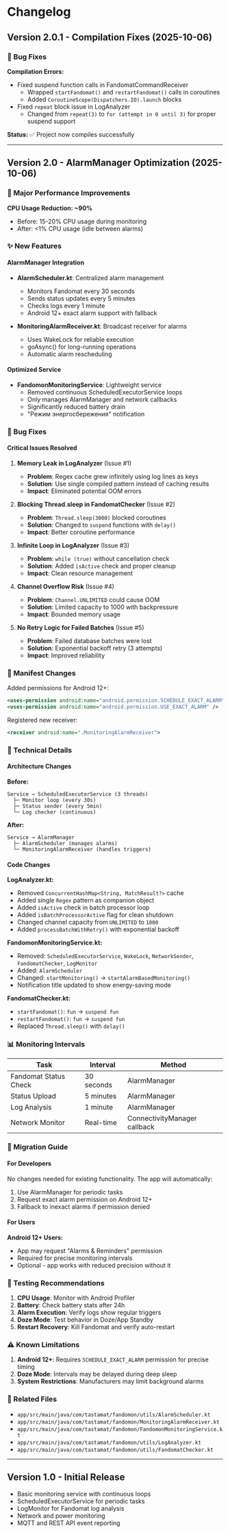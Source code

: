 # Changelog

## Version 2.0.1 - Compilation Fixes (2025-10-06)

### 🐛 Bug Fixes

**Compilation Errors:**
- Fixed suspend function calls in FandomatCommandReceiver
  - Wrapped `startFandomat()` and `restartFandomat()` calls in coroutines
  - Added `CoroutineScope(Dispatchers.IO).launch` blocks
- Fixed `repeat` block issue in LogAnalyzer
  - Changed from `repeat(3)` to `for (attempt in 0 until 3)` for proper suspend support

**Status:** ✅ Project now compiles successfully

---

## Version 2.0 - AlarmManager Optimization (2025-10-06)

### 🚀 Major Performance Improvements

**CPU Usage Reduction: ~90%**
- Before: 15-20% CPU usage during monitoring
- After: <1% CPU usage (idle between alarms)

### ✨ New Features

#### AlarmManager Integration
- **AlarmScheduler.kt**: Centralized alarm management
  - Monitors Fandomat every 30 seconds
  - Sends status updates every 5 minutes
  - Checks logs every 1 minute
  - Android 12+ exact alarm support with fallback

- **MonitoringAlarmReceiver.kt**: Broadcast receiver for alarms
  - Uses WakeLock for reliable execution
  - goAsync() for long-running operations
  - Automatic alarm rescheduling

#### Optimized Service
- **FandomonMonitoringService**: Lightweight service
  - Removed continuous ScheduledExecutorService loops
  - Only manages AlarmManager and network callbacks
  - Significantly reduced battery drain
  - "Режим энергосбережения" notification

### 🐛 Bug Fixes

#### Critical Issues Resolved

1. **Memory Leak in LogAnalyzer** (Issue #1)
   - **Problem**: Regex cache grew infinitely using log lines as keys
   - **Solution**: Use single compiled pattern instead of caching results
   - **Impact**: Eliminated potential OOM errors

2. **Blocking Thread.sleep in FandomatChecker** (Issue #2)
   - **Problem**: `Thread.sleep(3000)` blocked coroutines
   - **Solution**: Changed to `suspend` functions with `delay()`
   - **Impact**: Better coroutine performance

3. **Infinite Loop in LogAnalyzer** (Issue #3)
   - **Problem**: `while (true)` without cancellation check
   - **Solution**: Added `isActive` check and proper cleanup
   - **Impact**: Clean resource management

4. **Channel Overflow Risk** (Issue #4)
   - **Problem**: `Channel.UNLIMITED` could cause OOM
   - **Solution**: Limited capacity to 1000 with backpressure
   - **Impact**: Bounded memory usage

5. **No Retry Logic for Failed Batches** (Issue #5)
   - **Problem**: Failed database batches were lost
   - **Solution**: Exponential backoff retry (3 attempts)
   - **Impact**: Improved reliability

### 📱 Manifest Changes

Added permissions for Android 12+:
```xml
<uses-permission android:name="android.permission.SCHEDULE_EXACT_ALARM" />
<uses-permission android:name="android.permission.USE_EXACT_ALARM" />
```

Registered new receiver:
```xml
<receiver android:name=".MonitoringAlarmReceiver">
```

### 🔧 Technical Details

#### Architecture Changes

**Before:**
```
Service → ScheduledExecutorService (3 threads)
  ├─ Monitor loop (every 30s)
  ├─ Status sender (every 5min)
  └─ Log checker (continuous)
```

**After:**
```
Service → AlarmManager
  ├─ AlarmScheduler (manages alarms)
  └─ MonitoringAlarmReceiver (handles triggers)
```

#### Code Changes

**LogAnalyzer.kt:**
- Removed `ConcurrentHashMap<String, MatchResult?>` cache
- Added single `Regex` pattern as companion object
- Added `isActive` check in batch processor loop
- Added `isBatchProcessorActive` flag for clean shutdown
- Changed channel capacity from `UNLIMITED` to `1000`
- Added `processBatchWithRetry()` with exponential backoff

**FandomonMonitoringService.kt:**
- Removed: `ScheduledExecutorService`, `WakeLock`, `NetworkSender`, `FandomatChecker`, `LogMonitor`
- Added: `AlarmScheduler`
- Changed: `startMonitoring()` → `startAlarmBasedMonitoring()`
- Notification title updated to show energy-saving mode

**FandomatChecker.kt:**
- `startFandomat()`: `fun` → `suspend fun`
- `restartFandomat()`: `fun` → `suspend fun`
- Replaced `Thread.sleep()` with `delay()`

### 📊 Monitoring Intervals

| Task | Interval | Method |
|------|----------|--------|
| Fandomat Status Check | 30 seconds | AlarmManager |
| Status Upload | 5 minutes | AlarmManager |
| Log Analysis | 1 minute | AlarmManager |
| Network Monitor | Real-time | ConnectivityManager callback |

### 🎯 Migration Guide

#### For Developers

No changes needed for existing functionality. The app will automatically:
1. Use AlarmManager for periodic tasks
2. Request exact alarm permission on Android 12+
3. Fallback to inexact alarms if permission denied

#### For Users

**Android 12+ Users:**
- App may request "Alarms & Reminders" permission
- Required for precise monitoring intervals
- Optional - app works with reduced precision without it

### 🧪 Testing Recommendations

1. **CPU Usage**: Monitor with Android Profiler
2. **Battery**: Check battery stats after 24h
3. **Alarm Execution**: Verify logs show regular triggers
4. **Doze Mode**: Test behavior in Doze/App Standby
5. **Restart Recovery**: Kill Fandomat and verify auto-restart

### ⚠️ Known Limitations

1. **Android 12+**: Requires `SCHEDULE_EXACT_ALARM` permission for precise timing
2. **Doze Mode**: Intervals may be delayed during deep sleep
3. **System Restrictions**: Manufacturers may limit background alarms

### 🔗 Related Files

- `app/src/main/java/com/tastamat/fandomon/utils/AlarmScheduler.kt`
- `app/src/main/java/com/tastamat/fandomon/MonitoringAlarmReceiver.kt`
- `app/src/main/java/com/tastamat/fandomon/FandomonMonitoringService.kt`
- `app/src/main/java/com/tastamat/fandomon/utils/LogAnalyzer.kt`
- `app/src/main/java/com/tastamat/fandomon/utils/FandomatChecker.kt`

---

## Version 1.0 - Initial Release

- Basic monitoring service with continuous loops
- ScheduledExecutorService for periodic tasks
- LogMonitor for Fandomat log analysis
- Network and power monitoring
- MQTT and REST API event reporting
